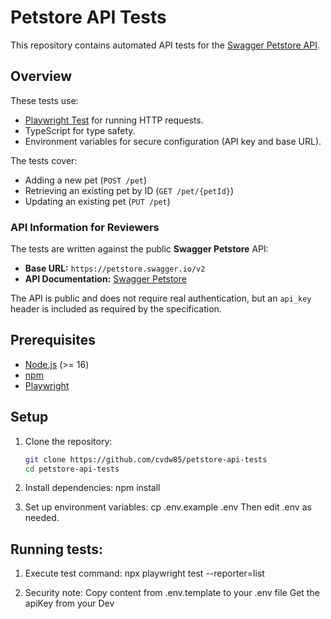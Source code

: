 # Petstore API Tests

This repository contains automated API tests for the [Swagger Petstore API](https://petstore.swagger.io/).

## Overview

These tests use:
- [Playwright Test](https://playwright.dev/docs/test-api-testing) for running HTTP requests.
- TypeScript for type safety.
- Environment variables for secure configuration (API key and base URL).

The tests cover:
- Adding a new pet (`POST /pet`)
- Retrieving an existing pet by ID (`GET /pet/{petId}`)
- Updating an existing pet (`PUT /pet`)

### API Information for Reviewers
The tests are written against the public **Swagger Petstore** API:
- **Base URL:** `https://petstore.swagger.io/v2`
- **API Documentation:** [Swagger Petstore](https://petstore.swagger.io/)

The API is public and does not require real authentication, but an `api_key` header is included as required by the specification.

## Prerequisites

- [Node.js](https://nodejs.org/) (>= 16)
- [npm](https://www.npmjs.com/)
- [Playwright](https://playwright.dev/)

## Setup

1. Clone the repository:
   ```bash
   git clone https://github.com/cvdw85/petstore-api-tests
   cd petstore-api-tests

2. Install dependencies:
   npm install

3. Set up environment variables:
   cp .env.example .env
   Then edit .env as needed.

## Running tests:

1. Execute test command:
   npx playwright test --reporter=list

2. Security note:
   Copy content from .env.template to your .env file
   Get the apiKey from your Dev
